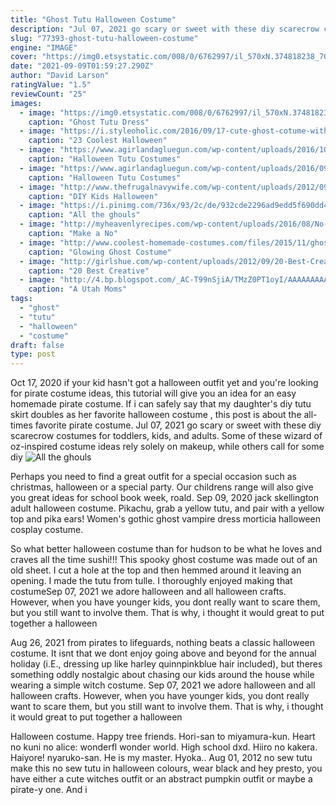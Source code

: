 ```yaml
---
title: "Ghost Tutu Halloween Costume"
description: "Jul 07, 2021 go scary or sweet with these diy scarecrow costumes for toddlers, kids, and adults. Some of these wizard of oz-inspired costume ideas rely solely on makeup, while others call for some diy"
slug: "77393-ghost-tutu-halloween-costume"
engine: "IMAGE"
cover: "https://img0.etsystatic.com/008/0/6762997/il_570xN.374818238_70xc.jpg"
date: "2021-09-09T01:59:27.290Z"
author: "David Larson"
ratingValue: "1.5"
reviewCount: "25"
images:
  - image: "https://img0.etsystatic.com/008/0/6762997/il_570xN.374818238_70xc.jpg"
    caption: "Ghost Tutu Dress"
  - image: "https://i.styleoholic.com/2016/09/17-cute-ghost-cotume-with-a-tutu-skirt-can-be-made-in-a-couple-of-minutes.jpg"
    caption: "23 Coolest Halloween"
  - image: "https://www.agirlandagluegun.com/wp-content/uploads/2016/10/il_570xN.850866498_o15k.jpg"
    caption: "Halloween Tutu Costumes"
  - image: "https://www.agirlandagluegun.com/wp-content/uploads/2016/09/mermaiddress1.jpg"
    caption: "Halloween Tutu Costumes"
  - image: "http://www.thefrugalnavywife.com/wp-content/uploads/2012/09/lego-diy-halloween-costume.jpg"
    caption: "DIY Kids Halloween"
  - image: "https://i.pinimg.com/736x/93/2c/de/932cde2296ad9edd5f690dd46ec35e52.jpg"
    caption: "All the ghouls"
  - image: "http://myheavenlyrecipes.com/wp-content/uploads/2016/08/No-Sew-Tutu-Ghost-Costume.jpg"
    caption: "Make a No"
  - image: "http://www.coolest-homemade-costumes.com/files/2015/11/ghost-costume-for-kids-144928-600x800.jpg"
    caption: "Glowing Ghost Costume"
  - image: "http://girlshue.com/wp-content/uploads/2012/09/20-Best-Creative-Yet-Cool-Halloween-Costume-Ideas-For-Babies-Kids-2.jpg"
    caption: "20 Best Creative"
  - image: "http://4.bp.blogspot.com/_AC-T99nSjiA/TMzZ0PT1oyI/AAAAAAAAARM/DosAtgGue6g/s1600/trick_3.jpg"
    caption: "A Utah Moms"
tags:
  - "ghost"
  - "tutu"
  - "halloween"
  - "costume"
draft: false
type: post
---
```


Oct 17, 2020 if your kid hasn't got a halloween outfit yet and you're looking for pirate costume ideas, this tutorial will give you an idea for an easy homemade pirate costume. If i can safely say that my daughter's diy tutu skirt doubles as her favorite halloween costume , this post is about the all-times favorite pirate costume. Jul 07, 2021 go scary or sweet with these diy scarecrow costumes for toddlers, kids, and adults. Some of these wizard of oz-inspired costume ideas rely solely on makeup, while others call for some diy
![All the ghouls](https://i.pinimg.com/736x/93/2c/de/932cde2296ad9edd5f690dd46ec35e52.jpg "All the ghouls")

Perhaps you need to find a great outfit for a special occasion such as christmas, halloween or a special party. Our childrens range will also give you great ideas for school book week, roald. Sep 09, 2020 jack skellington adult halloween costume.  Pikachu, grab a yellow tutu, and pair with a yellow top and pika ears! Women&#39;s gothic ghost vampire dress morticia halloween cosplay costume.
<!--inArticleAds-->

<!--galleryOne-->

So what better halloween costume than for hudson to be what he loves and craves all the time sushi!!!  This spooky ghost costume was made out of an old sheet. I cut a hole at the top and then hemmed around it leaving an opening. I made the tutu from tulle. I thoroughly enjoyed making that costumeSep 07, 2021 we adore halloween and all halloween crafts. However, when you have younger kids, you dont really want to scare them, but you still want to involve them. That is why, i thought it would great to put together a halloween
<!--inArticleAds-->

<!--galleryTwo-->

Aug 26, 2021 from pirates to lifeguards, nothing beats a classic halloween costume. It isnt that we dont enjoy going above and beyond for the annual holiday (i.E., dressing up like harley quinnpinkblue hair included), but theres something oddly nostalgic about chasing our kids around the house while wearing a simple witch costume. Sep 07, 2021 we adore halloween and all halloween crafts. However, when you have younger kids, you dont really want to scare them, but you still want to involve them. That is why, i thought it would great to put together a halloween
<!--galleryThree-->

Halloween costume. Happy tree friends. Hori-san to miyamura-kun. Heart no kuni no alice: wonderfl wonder world. High school dxd. Hiiro no kakera. Haiyore! nyaruko-san. He is my master. Hyoka.. Aug 01, 2012 no sew tutu  make this no sew tutu in halloween colours, wear black and hey presto, you have either a cute witches outfit or an abstract pumpkin outfit or maybe a pirate-y one. And i